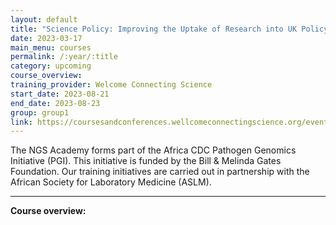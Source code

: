 ```yaml
---
layout: default
title: "Science Policy: Improving the Uptake of Research into UK Policy"
date: 2023-03-17
main_menu: courses
permalink: /:year/:title
category: upcoming
course_overview: 
training_provider: Welcome Connecting Science
start_date: 2023-08-21
end_date: 2023-08-23
group: group1
link: https://coursesandconferences.wellcomeconnectingscience.org/event/science-policy-improving-the-uptake-of-research-into-uk-policy-20230821/
---
```

  
<!-- ### SARS-CoV-2 NGS bioinformatics course 2021 -->
The NGS Academy forms part of the Africa CDC Pathogen Genomics Initiative (PGI). This initiative is funded by the Bill & Melinda Gates Foundation. Our training initiatives are carried out in partnership with the African Society for Laboratory Medicine (ASLM).
<hr>

<p align="left"><b >Course overview:</b></p>



